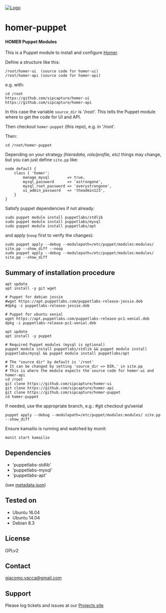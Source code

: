 [![Logo](http://sipcapture.org/data/images/sipcapture_header.png)](http://sipcapture.org)

# homer-puppet
#### HOMER Puppet Modules

This is a Puppet module to install and configure [Homer](https://github.com/sipcapture/homer).

Define a structure like this:

```
/root/homer-ui  (source code for homer-ui)
/root/homer-api (source code for homer-api)
```

e.g. with:

```
cd /root
https://github.com/sipcapture/homer-ui
https://github.com/sipcapture/homer-api
```

In this case the variable `source_dir` is '/root'. This tells the Puppet module where to get the code for UI and API.

Then checkout `homer-puppet` (this repo), e.g. in '/root'.


Then:

```
cd /root/homer-puppet
```

Depending on your strategy _(hieradata, role/profile, etc)_ things may change, but you can just define ```site.pp``` like:

```
node default {
    class { 'homer':
        manage_mysql        => true,
        mysql_password      => 'astrongone',
        mysql_root_password => 'averystrongone',
        ui_admin_password   => 'theadmin123',
    }
}
```

Satisfy puppet dependencies if not already:

```
sudo puppet module install puppetlabs/stdlib
sudo puppet module install puppetlabs/mysql
sudo puppet module install puppetlabs/apt
```

and apply (`noop` first to verify the changes):

```
sudo puppet apply --debug --modulepath=/etc/puppet/modules:modules/ site.pp --show_diff --noop
sudo puppet apply --debug --modulepath=/etc/puppet/modules:modules/ site.pp --show_diff
```

Summary of installation procedure
---------------------------------

```
apt update
apt install -y git wget

# Puppet for debian jessie
#wget https://apt.puppetlabs.com/puppetlabs-release-jessie.deb
#dpkg -i puppetlabs-release-jessie.deb

# Puppet for ubuntu xenial
wget https://apt.puppetlabs.com/puppetlabs-release-pc1-xenial.deb
dpkg -i puppetlabs-release-pc1-xenial.deb

apt update
apt install -y puppet

# Required Puppet modules (mysql is optional)
puppet module install puppetlabs/stdlib && puppet module install puppetlabs/mysql && puppet module install puppetlabs/apt

# The "source dir" by default is '/root'
# It can be changed by setting 'source_dir => DIR,' in site.pp
# This is where the module expects the source code for homer-ui and homer-api
cd /root
git clone https://github.com/sipcapture/homer-ui
git clone https://github.com/sipcapture/homer-api
git clone https://github.com/sipcapture/homer-puppet
cd homer-puppet
```

If needed, use the appropriate branch, e.g.:
#git checkout gv/xenial

```
puppet apply --debug --modulepath=/etc/puppet/modules:modules/ site.pp --show_diff
```

Ensure kamailio is running and watched by monit:

```
monit start kamailio
```


Dependencies
------------

- 'puppetlabs-stdlib'
- 'puppetlabs-mysql'
- 'puppetlabs-apt'

(see [metadata.json](https://github.com/sipcapture/homer-puppet/blob/master/modules/homer/metadata.json))

Tested on
---------

- Ubuntu 16.04
- Ubuntu 14.04
- Debian 8.3

License
-------

GPLv2

Contact
-------

giacomo.vacca@gmail.com


Support
-------

Please log tickets and issues at our [Projects site](https://github.com/sipcapture/homer-puppet)
